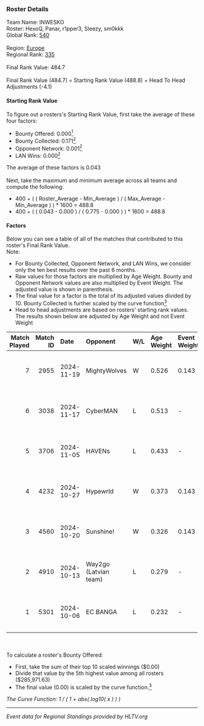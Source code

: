 ### Roster Details<br />
Team Name: INWESKO<br />
Roster: HexoQ, Panar, r1pper3, Sleezy, sm0kkk<br />
Global Rank: [540](../../standings_global_2025_02_28.md)<br />
<br />
Region: [Europe]( ../../standings_europe_2025_02_28.md)<br />
Regional Rank: [335]( ../../standings_europe_2025_02_28.md)<br />
<br />
Final Rank Value:  484.7<br />
<br />
Final Rank Value (484.7) = Starting Rank Value (488.8) + Head To Head Adjustments (-4.1)<br />

#### Starting Rank Value<br />
To figure out a rosters's Starting Rank Value, first take the average of these four factors:<br />
- Bounty Offered: 0.000[<sup>1</sup>](#table2)
- Bounty Collected: 0.171[<sup>2</sup>](#table1)
- Opponent Network: 0.001[<sup>2</sup>](#table1)
- LAN Wins: 0.000[<sup>2</sup>](#table1)

The average of these factors is 0.043<br />
<br />
Next, take the maximum and minimum average across all teams and compute the following:<br />
- 400 + ( ( Roster_Average - Min_Average ) / ( Max_Average - Min_Average ) ) * 1600 = 488.8
- 400 + ( ( 0.043 - 0.000 ) / ( 0.775 - 0.000 ) ) * 1600 = 488.8


#### Factors<br />
Below you can see a table of all of the matches that contributed to this roster's Final Rank Value.<br />
Note:<br />

- For Bounty Collected, Opponent Network, and LAN Wins, we consider only the ten best results over the past 6 months.
- Raw values for those factors are multiplied by Age Weight. Bounty and Opponent Network values are also multiplied by Event Weight. The adjusted value is shown in parenthesis.
- The final value for a factor is the total of its adjusted values divided by 10. Bounty Collected is further scaled by the curve function[<sup>3</sup>](#curveFunction)
- Head to head adjustments are based on rosters' starting rank values. The results shown below are adjusted by Age Weight and not Event Weight
<span id="table1"></span><br />


| Match Played | Match ID | Date       | Opponent              | W/L | Age Weight | Event Weight | Bounty Collected | Opponent Network | LAN Wins  | H2H Adj. | Roster                                |
| -: | -: | :- | :- | :- | :- | :- | :- | :- | :- | -: | :- |
|            7 |     2955 | 2024-11-19 | MightyWolves          | W   | 0.526      | 0.143        | 0.000 (0.000)    | 0.044 (0.003)    | 0 (0.000) |     6.57 | HexoQ, Panar, r1pper3, Sleezy, sm0kkk |
|            6 |     3038 | 2024-11-17 | CyberMAN              | L   | 0.513      | -            | -                | -                | -         |    -8.43 | HexoQ, Panar, r1pper3, Sleezy, sm0kkk |
|            5 |     3706 | 2024-11-05 | HAVENs                | L   | 0.433      | -            | -                | -                | -         |    -8.40 | HexoQ, Panar, r1pper3, Sleezy, sm0kkk |
|            4 |     4232 | 2024-10-27 | Hypewrld              | W   | 0.373      | 0.143        | 0.003 (0.000)    | 0.202 (0.011)    | 0 (0.000) |     8.60 | HexoQ, Panar, r1pper3, Sleezy, sm0kkk |
|            3 |     4560 | 2024-10-20 | Sunshine!             | W   | 0.326      | 0.143        | 0.000 (0.000)    | 0.000 (0.000)    | 0 (0.000) |     3.86 | HexoQ, Panar, r1pper3, Sleezy, sm0kkk |
|            2 |     4910 | 2024-10-13 | Way2go (Latvian team) | L   | 0.279      | -            | -                | -                | -         |    -3.03 | HexoQ, Panar, r1pper3, Sleezy, sm0kkk |
|            1 |     5301 | 2024-10-06 | EC BANGA              | L   | 0.232      | -            | -                | -                | -         |    -3.24 | HexoQ, Panar, r1pper3, Sleezy, sm0kkk |

<br />
<span id="table2"></span><br />
To calculate a roster's Bounty Offered:<br />

- First, take the sum of their top 10 scaled winnings ($0.00)
- Divide that value by the 5th highest value among all rosters ($285,971.63)
- The final value (0.00) is scaled by the curve function.[<sup>3</sup>](#curveFunction)

<span id="curveFunction"></span>_The Curve Function: 1 / ( 1 + abs( log10( x ) ) )_<br />

---
_Event data for Regional Standings provided by HLTV.org_<br />
